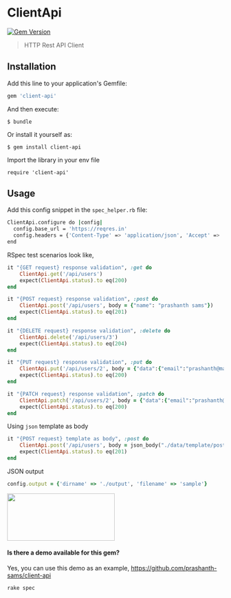 # ClientApi

[![Gem Version](https://badge.fury.io/rb/client-api.svg)](http://badge.fury.io/rb/client-api)
> HTTP Rest API Client

## Installation

Add this line to your application's Gemfile:

```ruby
gem 'client-api'
```

And then execute:

    $ bundle

Or install it yourself as:

    $ gem install client-api

Import the library in your env file
```
require 'client-api'
```

## Usage

Add this config snippet in the `spec_helper.rb` file:
```bash
ClientApi.configure do |config|
  config.base_url = 'https://reqres.in'
  config.headers = {'Content-Type' => 'application/json', 'Accept' => 'application/json'}
end
```

RSpec test scenarios look like,
```ruby
it "{GET request} response validation", :get do
    ClientApi.get('/api/users')
    expect(ClientApi.status).to eq(200)
end

it "{POST request} response validation", :post do
    ClientApi.post('/api/users', body = {"name": "prashanth sams"})
    expect(ClientApi.status).to eq(201)
end

it "{DELETE request} response validation", :delete do
    ClientApi.delete('/api/users/3')
    expect(ClientApi.status).to eq(204)
end

it "{PUT request} response validation", :put do
    ClientApi.put('/api/users/2', body = {"data":{"email":"prashanth@mail.com","first_name":"Prashanth","last_name":"Sams"}})
    expect(ClientApi.status).to eq(200)
end

it "{PATCH request} response validation", :patch do
    ClientApi.patch('/api/users/2', body = {"data":{"email":"prashanth@mail.com","first_name":"Prashanth","last_name":"Sams"}})
    expect(ClientApi.status).to eq(200)
end
```

Using `json` template as body
```ruby
it "{POST request} template as body", :post do
    ClientApi.post('/api/users', body = json_body("./data/template/post.json"))
    expect(ClientApi.status).to eq(201)
end
```

JSON output

```ruby
config.output = {'dirname' => './output', 'filename' => 'sample'}
```

<img src="https://i.imgur.com/j21B9gC.png" height="110" width="250"> 

#### Is there a demo available for this gem?
Yes, you can use this demo as an example, https://github.com/prashanth-sams/client-api
```
rake spec
```
